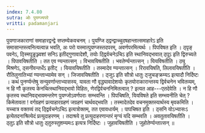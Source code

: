 ```yaml
---
index: 7.4.80
sutra: ओः पुयण्ज्यपरे
vritti: padamanjari
---
```


 पुयणाजकाराणां समाहारद्वन्द्वे सप्तम्येकवचनम् । पुयण्जि ठ्द्वन्द्वाच्चुदषहान्तात्समाहारेऽ इति समासान्तस्त्वनित्यत्वान्न भवति, अः परो यस्मात्पुयण्जस्तदपरम्, अवर्णपरमित्यर्थः । पिपविषत इति । ठ्पृङ् पवनेऽ, ठ्स्मिपूङ्रञ्ज्वशां सनिऽ इतीद्गुणावादेशौ, तयोः ठ्द्विर्वचनेऽचिऽ इति स्थानिवद्भावात् ठ्पूऽ इति द्विरुच्यते । पिपावयिषतीति । तत एव ण्यन्तात्सन् । विभावयिषतीति । भवतेर्ण्यन्तात्सन् । यियविषतीति । ठ्यु मिश्रणेऽ, ठ्सनीवन्तर्धेऽ इतीट् । यियावयिषतीति । तस्मादेव ण्यन्तात्सन् । रिरावयिषति, लिलावयिषतीति । रौतिलुनातिभ्यां ण्यन्ताभ्यामेव सन् । जिजावयिषतीति । ठ्जुऽ इति सौत्रो धातुः ठ्जुचङ्क्रम्यऽ इत्यादौ निर्दिष्टः । कथं पुनर्ण्यन्तेषु सन्युवर्णान्ताभ्यासस्य, यावता णौ वृद्ध्यावादेशयोः कृतयोराकारान्तस्य द्विर्वचनेन भवितव्यम्, न हि णौ कृतस्य केनचित्स्थानिवद्भावो विहितः, णेरद्विर्वचननिमितत्वात् ? इत्यत आह---एतदेवेति । न हि णौ कृतस्य स्थानिवद्भावमन्तरेण पुयण्जोऽवर्णपराः सम्भवन्ति । पिपचिषति, यियविषते इति सम्भवनीति चेत् ? किमेतावता ! वर्गग्रहणं प्रत्याहारग्रहणं जग्रहणं चार्थवद्भवति । तस्मादेतदेव वचनमुक्तस्यार्थस्य मृवकमिति । यच्चात्र वक्तव्यं तद् ठ्द्विर्वचनेऽचिऽ इत्यत्रोक्तम्, तत एवावधार्यम् । पापचिषत इति । ठ्सनि योऽभ्यासःऽ इत्येतदनाश्रित्येदं प्रत्युदाहरणम् । तदाश्रये तु प्रत्युदाहरणान्तरं मृग्यं यदि सम्भवति । अवतुतावयिषतीति । ठ्तुऽ इति सौत्रो धातुः ठ्तुरुस्तुशम्यमःऽ इत्यत्र निर्दिष्टः । जुहावयिषतीति । जुहोतेर्ण्यन्तात्सन् ॥